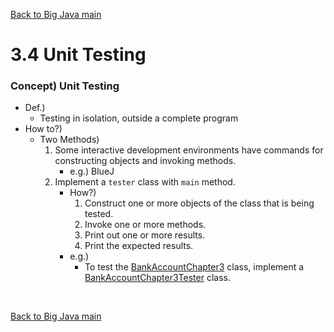 [Back to Big Java main](../../main.md)

# 3.4 Unit Testing
### Concept) Unit Testing
- Def.)
  - Testing in isolation, outside a complete program
- How to?)
  - Two Methods)
    1. Some interactive development environments have commands for constructing objects and invoking methods.
       - e.g.) BlueJ
    2. Implement a ```tester``` class with ```main``` method.
       - How?)
         1. Construct one or more objects of the class that is being tested.
         2. Invoke one or more methods.
         3. Print out one or more results.
         4. Print the expected results.
       - e.g.)
         - To test the [BankAccountChapter3](../sub_03/BankAccountChapter3.java) class, implement a [BankAccountChapter3Tester](../sub_03/BankAccountChapter3Tester.java) class. 


<br>

[Back to Big Java main](../../main.md)